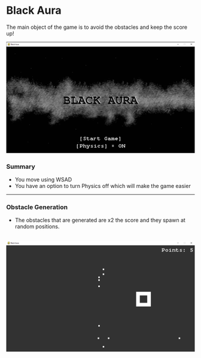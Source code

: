 # Black Aura
The main object of the game is to avoid the obstacles and keep the score up!

![Screenshot](https://github.com/Iskrata/Black-Aura/blob/master/data/images/preview_1.png)


### Summary
- You move using WSAD
- You have an option to turn Physics off which will make the game easier 


---

### Obstacle Generation
- The obstacles that are generated are x2 the score and they spawn at random positions.

![Screenshot](https://github.com/Iskrata/Black-Aura/blob/master/data/images/preview_2.png)
---
